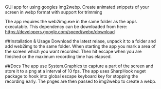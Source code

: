 GUI app for using googles img2webp. Create animated snippets of your screen in webp format with support for trimming 

The app requires the web2img.exe in the same folder as the apps executable.
This dependency can be downloaded from here:
https://developers.google.com/speed/webp/download


##Installation & Usage
Download the latest relase, unpack it to a folder and add web2img to the same folder.
When starting the app you mark a area of the screen which you want recorded. 
Then hit escape when you are finished or the maximum recording time has elapsed.


##Docs
The app use System.Graphics to capture a part of the screen and store it to a png at a interval of 10 fps.
The app uses SharpHook nuget package to hook into global escape keyboard key for stopping the recording early.
The pnges are then passed to img2webp to create a webp.
